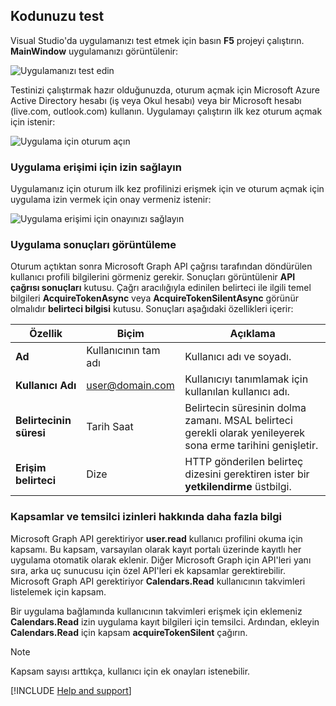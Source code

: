 ## <a name="test-your-code"></a>Kodunuzu test

Visual Studio'da uygulamanızı test etmek için basın **F5** projeyi çalıştırın. **MainWindow** uygulamanızı görüntülenir:

![Uygulamanızı test edin](./media/active-directory-develop-guidedsetup-windesktop-test/samplescreenshot.png)

Testinizi çalıştırmak hazır olduğunuzda, oturum açmak için Microsoft Azure Active Directory hesabı (iş veya Okul hesabı) veya bir Microsoft hesabı (live.com, outlook.com) kullanın. Uygulamayı çalıştırın ilk kez oturum açmak için istenir:

![Uygulama için oturum açın](./media/active-directory-develop-guidedsetup-windesktop-test/signinscreenshot.png)

### <a name="provide-consent-for-application-access"></a>Uygulama erişimi için izin sağlayın
Uygulamanız için oturum ilk kez profilinizi erişmek için ve oturum açmak için uygulama izin vermek için onay vermeniz istenir: 

![Uygulama erişimi için onayınızı sağlayın](./media/active-directory-develop-guidedsetup-windesktop-test/consentscreen.png)

### <a name="view-application-results"></a>Uygulama sonuçları görüntüleme
Oturum açtıktan sonra Microsoft Graph API çağrısı tarafından döndürülen kullanıcı profili bilgilerini görmeniz gerekir. Sonuçları görüntülenir **API çağrısı sonuçları** kutusu. Çağrı aracılığıyla edinilen belirteci ile ilgili temel bilgileri **AcquireTokenAsync** veya **AcquireTokenSilentAsync** görünür olmalıdır **belirteci bilgisi** kutusu. Sonuçları aşağıdaki özellikleri içerir:

|Özellik  |Biçim  |Açıklama |
|---------|---------|---------|
|**Ad** |Kullanıcının tam adı |Kullanıcı adı ve soyadı.|
|**Kullanıcı Adı** |<span>user@domain.com</span> |Kullanıcıyı tanımlamak için kullanılan kullanıcı adı.|
|**Belirtecinin süresi** |Tarih Saat |Belirtecin süresinin dolma zamanı. MSAL belirteci gerekli olarak yenileyerek sona erme tarihini genişletir.|
|**Erişim belirteci** |Dize |HTTP gönderilen belirteç dizesini gerektiren ister bir **yetkilendirme** üstbilgi.|

<!--start-collapse-->
### <a name="more-information-about-scopes-and-delegated-permissions"></a>Kapsamlar ve temsilci izinleri hakkında daha fazla bilgi

Microsoft Graph API gerektiriyor **user.read** kullanıcı profilini okuma için kapsamı. Bu kapsam, varsayılan olarak kayıt portalı üzerinde kayıtlı her uygulama otomatik olarak eklenir. Diğer Microsoft Graph için API'leri yanı sıra, arka uç sunucusu için özel API'leri ek kapsamlar gerektirebilir. Microsoft Graph API gerektiriyor **Calendars.Read** kullanıcının takvimleri listelemek için kapsam.

Bir uygulama bağlamında kullanıcının takvimleri erişmek için eklemeniz **Calendars.Read** izin uygulama kayıt bilgileri için temsilci. Ardından, ekleyin **Calendars.Read** için kapsam **acquireTokenSilent** çağırın. 

>[!NOTE]
>Kapsam sayısı arttıkça, kullanıcı için ek onayları istenebilir.

<!--end-collapse-->

[!INCLUDE  [Help and support](./active-directory-develop-help-support-include.md)]
